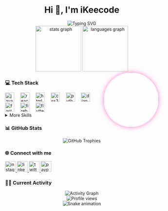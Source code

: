 <h1 align="center">Hi 👋, I'm iKeecode</h1>

<div align="center">
  <img src="https://readme-typing-svg.herokuapp.com?font=Fira+Code&pause=1000&color=F8F8F2&center=true&vCenter=true&width=435&lines=Django+Backend+Developer;Open+Source+Contributor;Python+%26+JavaScript+Enthusiast" alt="Typing SVG" />
</div>

<div align="center">
  <img src="https://github-readme-stats.vercel.app/api?username=ikeecode&hide_title=false&hide_rank=false&show_icons=true&include_all_commits=true&count_private=true&disable_animations=false&theme=dracula&locale=en&hide_border=false" height="150" alt="stats graph" />
  <img src="https://github-readme-stats.vercel.app/api/top-langs?username=ikeecode&locale=en&hide_title=false&layout=compact&card_width=320&langs_count=5&theme=dracula&hide_border=false" height="150" alt="languages graph" />
</div>

<img align="right" height="180" src="https://avatars.githubusercontent.com/u/146910021?v=4" style="border-radius:50%;box-shadow:0px 0px 15px #ff79c6;" />

<h3 align="left">💻 Tech Stack</h3>

<div align="left">
  <img src="https://img.shields.io/badge/JavaScript-F7DF1E?logo=javascript&logoColor=black&style=for-the-badge" height="30" alt="javascript logo" />
  <img width="12" />
  <img src="https://img.shields.io/badge/React-61DAFB?logo=react&logoColor=black&style=for-the-badge" height="30" alt="react logo" />
  <img width="12" />
  <img src="https://img.shields.io/badge/HTML5-E34F26?logo=html5&logoColor=white&style=for-the-badge" height="30" alt="html5 logo" />
  <img width="12" />
  <img src="https://img.shields.io/badge/CSS3-1572B6?logo=css3&logoColor=white&style=for-the-badge" height="30" alt="css3 logo" />
  <img width="12" />
  <img src="https://img.shields.io/badge/Python-3776AB?logo=python&logoColor=white&style=for-the-badge" height="30" alt="python logo" />
  <img width="12" />
  <img src="https://img.shields.io/badge/Django-092E20?logo=django&logoColor=white&style=for-the-badge" height="30" alt="django logo" />
  <img width="12" />
  <img src="https://img.shields.io/badge/FastAPI-009688?logo=fastapi&logoColor=white&style=for-the-badge" height="30" alt="fastapi logo" />
  <img width="12" />
  <img src="https://img.shields.io/badge/Firebase-FFCA28?logo=firebase&logoColor=black&style=for-the-badge" height="30" alt="firebase logo" />
  <img width="12" />
  <img src="https://img.shields.io/badge/Flutter-02569B?logo=flutter&logoColor=white&style=for-the-badge" height="30" alt="flutter logo" />
</div>

<details>
  <summary>More Skills</summary>
  <div align="left">
    <img width="12" />
    <img src="https://img.shields.io/badge/Apache-D22128?logo=apache&logoColor=white&style=for-the-badge" height="30" alt="apache logo" />
    <img width="12" />
    <img src="https://img.shields.io/badge/GitHub-181717?logo=github&logoColor=white&style=for-the-badge" height="30" alt="github logo" />
    <img width="12" />
    <img src="https://img.shields.io/badge/Inkscape-000000?logo=inkscape&logoColor=white&style=for-the-badge" height="30" alt="inkscape logo" />
    <img width="12" />
    <img src="https://img.shields.io/badge/Jupyter-F37626?logo=jupyter&logoColor=black&style=for-the-badge" height="30" alt="jupyter logo" />
    <img width="12" />
    <img src="https://img.shields.io/badge/Linux-FCC624?logo=linux&logoColor=black&style=for-the-badge" height="30" alt="linux logo" />
    <img width="12" />
    <img src="https://img.shields.io/badge/NGINX-009639?logo=nginx&logoColor=white&style=for-the-badge" height="30" alt="nginx logo" />
    <img width="12" />
    <img src="https://img.shields.io/badge/Redis-DC382D?logo=redis&logoColor=white&style=for-the-badge" height="30" alt="redis logo" />
    <img width="12" />
    <img src="https://img.shields.io/badge/Selenium-43B02A?logo=selenium&logoColor=black&style=for-the-badge" height="30" alt="selenium logo" />
    <img width="12" />
    <img src="https://img.shields.io/badge/Supabase-3ECF8E?logo=supabase&logoColor=black&style=for-the-badge" height="30" alt="supabase logo" />
  </div>
</details>

<h3 align="left">📊 GitHub Stats</h3>

<div align="center">
  <img src="https://github-profile-trophy.vercel.app/?username=ikeecode&theme=dracula&no-frame=false&no-bg=true&margin-w=4&row=1" alt="GitHub Trophies" />
</div>

<h3 align="left">🌐 Connect with me</h3>

<div align="left">
  <a href="https://www.instagram.com/maha_kaba/" target="_blank">
    <img src="https://img.shields.io/static/v1?message=Instagram&logo=instagram&label=&color=E4405F&logoColor=white&labelColor=&style=for-the-badge" height="35" alt="instagram logo" />
  </a>
  <a href="https://www.linkedin.com/in/mahamadou-kaba-mk/" target="_blank">
    <img src="https://img.shields.io/static/v1?message=LinkedIn&logo=linkedin&label=&color=0077B5&logoColor=white&labelColor=&style=for-the-badge" height="35" alt="linkedin logo" />
  </a>
  <a href="https://mobile.x.com/mahaKaba" target="_blank">
    <img src="https://img.shields.io/static/v1?message=Twitter&logo=twitter&label=&color=1DA1F2&logoColor=white&labelColor=&style=for-the-badge" height="35" alt="twitter logo" />
  </a>
  <a href="https://paypal.me/Ngourbane" target="_blank">
    <img src="https://img.shields.io/static/v1?message=PayPal&logo=paypal&label=&color=00457C&logoColor=white&labelColor=&style=for-the-badge" height="35" alt="paypal logo" />
  </a>
</div>

<h3 align="left">👨‍💻 Current Activity</h3>

<div align="center">
  <img src="https://github-readme-activity-graph.vercel.app/graph?username=ikeecode&theme=dracula&hide_border=false" alt="Activity Graph" />
</div>

<div align="center">
  <img src="https://komarev.com/ghpvc/?username=ikeecode&style=flat-square&color=ff79c6" alt="Profile views" />
</div>

<!-- Snake Animation -->
<div align="center">
  <img src="https://github.com/ikeecode/ikeecode/blob/output/github-contribution-grid-snake-dark.svg" alt="Snake animation" />
</div>
